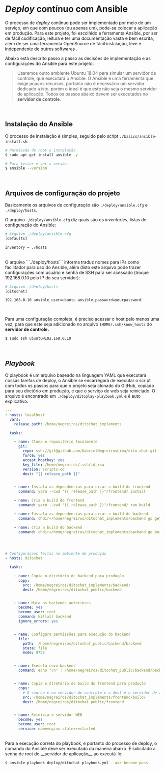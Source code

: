 # *Deploy* contínuo com Ansible

O processo de _deploy_ contínuo pode ser implementado por meio de um serviço, em que com poucos (ou apenas um), pode-se colocar a aplicação em produção. Para este projeto, foi escolhido a ferramenta Ansible, por ser de fácil codificação, leitura e ter uma documentação vasta e bem escrita, além de ser uma ferramenta OpenSource de fácil instalação, leve e independente de outros softwares .

Abaixo está descrito passo a passo as decisões de implementação e as configurações do Ansible para este projeto.

> Usaremos outro ambiente Ubuntu 18.04 para simular um servidor de controle, que executará o Ansible. O Ansible é uma ferramenta que exige poucos recursos, portanto não é necessário um servidor dedicado a isto, porém o ideal é que este não seja o mesmo servidor de aplicação.
> Todos os passos abaixo devem ser executados no __servidor de controle__.



<br>

## Instalação do Ansible

O processo de instalação é simples, seguido pelo script ```./basics/ansible-install.sh```:
```bash
# Permissão de root e instalação
$ sudo apt-get install ansible -y

# Para testar e ver a versão
$ ansible --version
```



<br>

## Arquivos de configuração do projeto

Basicamente os arquivos de configuração são ```./deploy/ansible.cfg``` e ```./deploy/hosts```.

O arquivo ```./deploy/ansible.cfg``` diz quais são os _inventories_, listas de configuração do Ansible:
```bash
# Arquivo ./deploy/ansible.cfg
[defaults]

inventory = ./hosts
```


<br>
O arquivo ```./deploy/hosts``` informa traduz nomes para IPs como facilitador para uso do Ansible, além disto este arquivo pode trazer configurações com usuário e senha de SSH para ser acessado (troque 192.168.0.10 pelo IP do seu servidor):

```bash
# Arquivo ./deploy/hosts
[ditochat]

192.168.0.10 ansible_user=ubuntu ansible_password=yourpassword
```

<br>

Para uma configuração completa, é preciso acessar o host pelo menos uma vez, para que este seja adicionado no arquivo ```$HOME/.ssh/know_hosts``` do __servidor de controle.__

```bash
$ sudo ssh ubuntu@192.168.0.10
```



<br>

## *Playbook*

O playbook é um arquivo baseado na linguagem YAML que executará nossas tarefas de deploy, o Ansible se encarregará de executar o script com todos os passos para que o projeto seja clonado do GitHub,  copiado para seu diretório em produção, e que o serviço de web seja reiniciado. O arquivo é encontrado em ```./deploy/ditoplay-playbook.yml``` e é auto explicativo.

```yaml
---
- hosts: localhost
  vars:
    release_path: /home/negreiros/ditochat_implements

  tasks:

    - name: Clona o repositório localmente
      git:
        repo: ssh://git@github.com/GabrielNegreirosLima/dito-chat.git
        force: yes
        accept_hostkey: yes
        key_file: /home/negreiros/.ssh/id_rsa
        version: scripts-cd
        dest: "{{ release_path }}"


    - name: Instala as dependencias para criar a build do frontend
      command: yarn --cwd "{{ release_path }}"/frontend/ install

    - name: Cria a build do frontend
      command: yarn --cwd "{{ release_path }}"/frontend/ run build

    - name: Instala as dependencias para criar a build do backend
      command: chdir=/home/negreiros/ditochat_implements/backend go get ./...

    - name: Cria a build do backend
      command: chdir=/home/negreiros/ditochat_implements/backend go build ./.




# Configurações feitas no ambiente de produção
- hosts: ditochat

  tasks:

    - name: Copia o diretório de backend para produção
      copy:
        src: /home/negreiros/ditochat_implements/backend/
        dest: /home/negreiros/ditochat_public/backend


    - name: Mata os backends anteriores
      become: yes
      become_user: root
      command: killall backend
      ignore_errors: yes


    - name: Configura permissões para execução do backend
      file: 
        path:  /home/negreiros/ditochat_public/backend/backend
        state: file
        mode: 0755


    - name: Executa novo backend
      command: echo "\n" | /home/negreiros/ditochat_public/backend/backend &


    - name: Copia o diretório de build do frontend para produção
      copy:
        # O source e no servidor de controle e o dest é o servidor de aplicação em produçao
        src: /home/negreiros/ditochat_implements/frontend/build/
        dest: /home/negreiros/ditochat_public/frontend


    - name: Reinicia o servidor WEB
      become: yes
      become_user: root
      service: name=nginx state=restarted
```

<br>
Para a execução correta do playbook, e portanto do processo de deploy, o comando do Ansible deve ser executado da maneira abaixo. É solicitado a senha de root do __servidor de aplicação__ ao executá-lo:

```bash
$ ansible-playbook deploy/ditochat-playbook.yml --ask-become-pass
```

